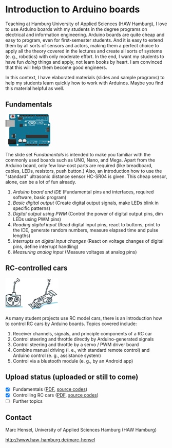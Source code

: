 # Introduction to Arduino boards
Teaching at Hamburg University of Applied Sciences (HAW Hamburg), I love to use Arduino boards with my students in the degree programs on electrical and information engineering. Arduino boards are quite cheap and easy to program, even for first-semester students. And it is easy to extend them by all sorts of sensors and actors, making them a perfect choice to apply all the theory covered in the lectures and create all sorts of systems (e. g., robotics) with only moderate effort. In the end, I want my students to have fun _doing_ things and apply, not learn books by heart. I am convinced that this will help them become good engineers.

In this context, I have elaborated materials (slides and sample programs) to help my students learn quickly how to work with Arduinos. Maybe you find this material helpful as well.

## Fundamentals
<img src="./assets/images/ArduinoUno.png" height="100">

The slide set _Fundamentals_ is intended to make you familiar with the commonly used boards such as UNO, Nano, and Mega. Apart from the Arduino board, only few low-cost parts are required (like breadboard, cables, LEDs, resistors, push button.) Also, an introduction how to use the "standard" ultrasonic distance sensor HC-SR04 is given. This cheap sensor, alone, can be a lot of fun already.

1. _Arduino board and IDE_ (Fundamental pins and interfaces, required software, basic program)
1. _Basic digital output_ (Create digital output signals, make LEDs blink in specific patterns)
1. _Digital output using PWM_ (Control the power of digital output pins, dim LEDs using PWM pins)
1. _Reading digital input_ (Read digital input pins, react to buttons, print to the IDE, generate random numbers, measure elapsed time and pulse lengths)
1. _Interrupts on digital input changes_ (React on voltage changes of digital pins, define interrupt handling)
1. _Measuring analog input_ (Measure voltages at analog pins)

## RC-controlled cars
<img src="./assets/images/RC_Car.png" height="100">

As many student projects use RC model cars, there is an introduction how to control RC cars by Arduino boards. Topics covered include:

1. Receiver channels, signals, and principle components of a RC car
1. Control steering and throttle directly by Arduino-generated signals
1. Control steering and throttle by a servo / PWM driver board
1. Combine manual driving (i. e., with standard remote control) and Arduino control (e. g., assistance system)
1. Control via a bluetooth module (e. g., by an Android app)

## Upload status (uploaded or still to come)
- [X] Fundamentals ([PDF](docs/), [source codes](src/fundamentals))
- [X] Controlling RC cars ([PDF](docs/), [source codes](src/rc_cars))
- [ ] Further topics

## Contact
Marc Hensel, University of Applied Sciences Hamburg (HAW Hamburg)

http://www.haw-hamburg.de/marc-hensel

